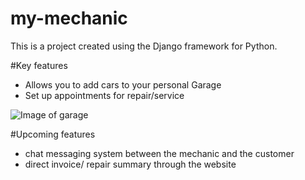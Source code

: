 # my-mechanic

This is a project created using the Django framework for Python.

#Key features
- Allows you to add cars to your personal Garage
- Set up appointments for repair/service

![Image of garage](https://i.gyazo.com/cec36c28a4d31a398bca9dae1c559544.png)


#Upcoming features
- chat messaging system between the mechanic and the customer
- direct invoice/ repair summary through the website
